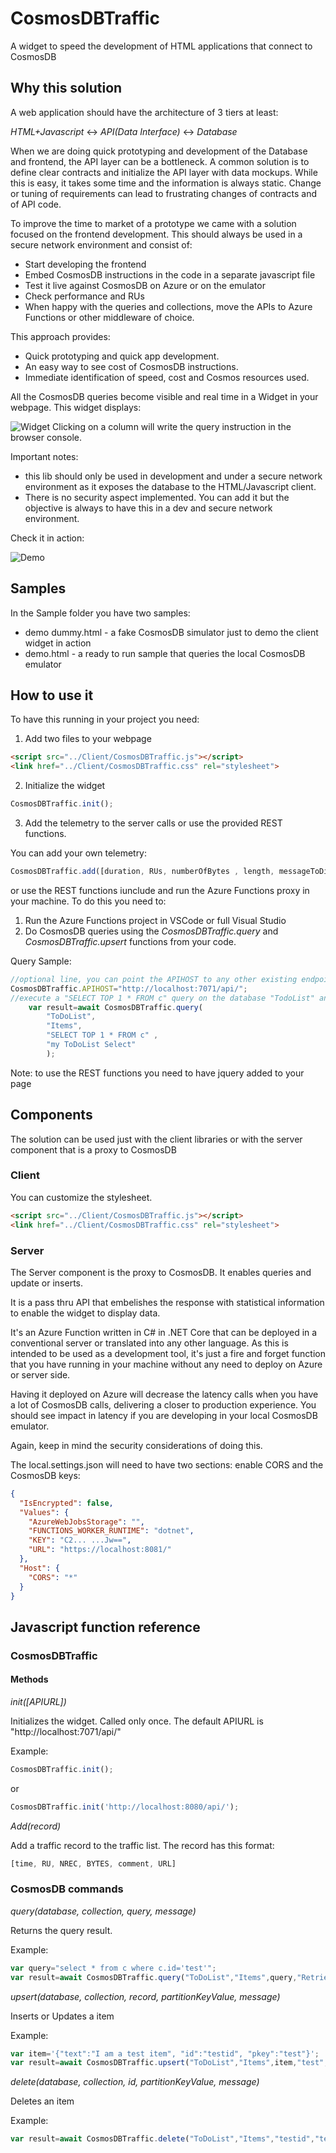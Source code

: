 # CosmosDBTraffic
A widget to speed the development of HTML applications that connect to CosmosDB 

## Why this solution

A web application should have the architecture of 3 tiers at least:

*HTML+Javascript* <-> *API(Data Interface)* <-> *Database*

When we are doing quick prototyping and development of the Database and frontend, the API layer can be a bottleneck. A common solution is to define clear contracts and initialize the API layer with data mockups.
While this is easy, it takes some time and the information is always static.
Change or tuning of requirements can lead to frustrating changes of contracts and of API code.

To improve the time to market of a prototype we came with a solution focused on the frontend development. This should always be used in a secure network environment and consist of:
- Start developing the frontend
- Embed CosmosDB instructions in the code in a separate javascript file
- Test it live against CosmosDB on Azure or on the emulator
- Check performance and RUs
- When happy with the queries and collections, move the APIs to Azure Functions or other middleware of choice.

This approach provides:
- Quick prototyping and quick app development.
- An easy way to see cost of CosmosDB instructions.
- Immediate identification of speed, cost and Cosmos resources used.

All the CosmosDB queries become visible and real time in a Widget in your webpage. This widget displays:

![Widget](Sample/instructions.JPG)
Clicking on a column will write the query instruction in the browser console.

Important notes:
- this lib should only be used in development and under a secure network environment as it exposes the database to the HTML/Javascript client.
- There is no security aspect implemented. You can add it but the objective is always to have this in a dev and secure network environment.

Check it in action:

![Demo](livedemo.gif)


## Samples

In the Sample folder you have two samples:
- demo dummy.html - a fake CosmosDB simulator just to demo the client widget in action
- demo.html - a ready to run sample that queries the local CosmosDB emulator

## How to use it

To have this running in your project you need:
1. Add two files to your webpage
   
``` html
<script src="../Client/CosmosDBTraffic.js"></script>
<link href="../Client/CosmosDBTraffic.css" rel="stylesheet">
```

2. Initialize the widget

```javascript
CosmosDBTraffic.init();
```

3. Add the telemetry to the server calls or use the provided REST functions.

You can add your own telemetry:

``` javascript
CosmosDBTraffic.add([duration, RUs, numberOfBytes , length, messageToDisplay, URLforDebug]);
```

or use the REST functions iunclude and run the Azure Functions proxy in your machine.
To do this you need to:
1. Run the Azure Functions project in VSCode or full Visual Studio
2. Do CosmosDB queries using the *CosmosDBTraffic.query* and *CosmosDBTraffic.upsert* functions from your code.

Query Sample:
```javascript
//optional line, you can point the APIHOST to any other existing endpoint
CosmosDBTraffic.APIHOST="http://localhost:7071/api/";
//execute a "SELECT TOP 1 * FROM c" query on the database "TodoList" and collection "Items". Comment it with my "ToDoList Select"
    var result=await CosmosDBTraffic.query(
        "ToDoList",
        "Items",
        "SELECT TOP 1 * FROM c" ,
        "my ToDoList Select"
        );
````

Note: to use the REST functions you need to have jquery added to your page


## Components

The solution can be used just with the client libraries or with the server component that is a proxy to CosmosDB

### Client

You can customize the stylesheet.

``` html
<script src="../Client/CosmosDBTraffic.js"></script>
<link href="../Client/CosmosDBTraffic.css" rel="stylesheet">
```

### Server

The Server component is the proxy to CosmosDB. It enables queries and update or inserts.

It is a pass thru API that embelishes the response with statistical information to enable the widget to display data.

It's an Azure Function written in C# in .NET Core that can be deployed in a conventional server or translated into any other language. As this is intended to be used as a development tool, it's just a fire and forget function that you have running in your machine without any need to deploy on Azure or server side.

Having it deployed on Azure will decrease the latency calls when you have a lot of CosmosDB calls, delivering a closer to production experience.
You should see impact in latency if you are developing in your local CosmosDB emulator.

Again, keep in mind the security considerations of doing this.

The local.settings.json will need to have two sections: enable CORS and the CosmosDB keys:

```json
{
  "IsEncrypted": false,
  "Values": {
    "AzureWebJobsStorage": "",
    "FUNCTIONS_WORKER_RUNTIME": "dotnet",
    "KEY": "C2... ...Jw==",
    "URL": "https://localhost:8081/"
  },
  "Host": {
    "CORS": "*"
  }
}
```

## Javascript function reference

### CosmosDBTraffic

#### Methods

*init([APIURL])*

Initializes the widget. Called only once.
The default APIURL is "http://localhost:7071/api/"

Example:
```javascript
CosmosDBTraffic.init();
```   
or
```javascript
CosmosDBTraffic.init('http://localhost:8080/api/');
```

*Add(record)*

Add a traffic record to the traffic list.
The record has this format:
```javascript
[time, RU, NREC, BYTES, comment, URL]
```

### CosmosDB commands

*query(database, collection, query, message)*

Returns the query result.

Example:
```javascript
var query="select * from c where c.id='test'";
var result=await CosmosDBTraffic.query("ToDoList","Items",query,"Retrieving all records with test");
```

*upsert(database, collection, record, partitionKeyValue, message)*

Inserts or Updates a item

Example:
```javascript
var item='{"text":"I am a test item", "id":"testid", "pkey":"test"}';
var result=await CosmosDBTraffic.upsert("ToDoList","Items",item,"test", "Insert an item");
```


*delete(database, collection, id, partitionKeyValue, message)*

Deletes an item

Example:
```javascript
var result=await CosmosDBTraffic.delete("ToDoList","Items","testid","test","Delete item");
```
